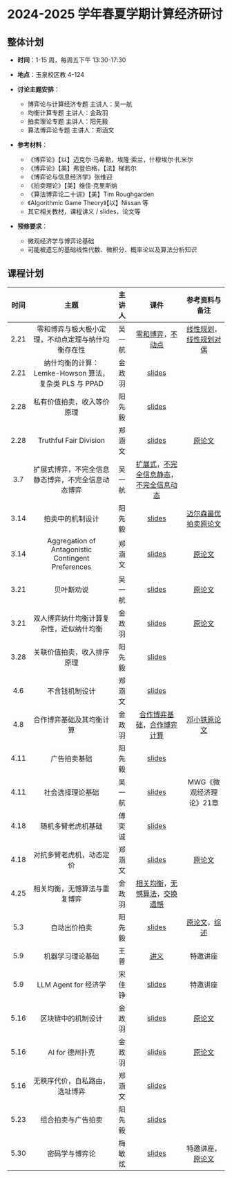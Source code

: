 # 2024-2025 学年春夏学期计算经济研讨

## 整体计划

- **时间**：1-15 周，每周五下午 13:30-17:30

- **地点**：玉泉校区教 4-124

- **讨论主题安排**：
    - 博弈论与计算经济专题 主讲人：吴一航
    - 均衡计算专题 主讲人：金政羽
    - 拍卖理论专题 主讲人：阳先毅
    - 算法博弈论专题 主讲人：郑涵文

- **参考材料**：

    - 《博弈论》【以】迈克尔·马希勒，埃隆·索兰，什穆埃尔·扎米尔
    - 《博弈论》【美】弗登伯格，【法】梯若尔
    - 《博弈论与信息经济学》张维迎
    - 《拍卖理论》【美】维佳·克里斯纳
    - 《算法博弈论二十讲》【美】Tim Roughgarden
    - 《Algorithmic Game Theory》【以】Nissan 等
    - 其它相关教材，课程讲义 / slides，论文等

- **预修要求**：
    - 微观经济学与博弈论基础
    - 可能被遗忘的基础线性代数、微积分、概率论以及算法分析知识

## 课程计划

| 时间 | 主题 | 主讲人 | 课件 | 参考资料与备注 |
| :---: | :----: | :---: | :---: | :---: |
| 2.21 | 零和博弈与极大极小定理，不动点定理与纳什均衡存在性 | 吴一航 | [零和博弈](25sp/25sp-lec1-zero.pdf)，[不动点](25sp/25sp-lec2-ne.pdf) | [线性规划](25sp/lec1-LP-haifeng.pdf)，[线性规划对偶](25sp/lec1-duality-haifeng.pdf) |
| 2.21 | 纳什均衡的计算：Lemke-Howson 算法，复杂类 PLS 与 PPAD | 金政羽 | [slides](25sp/ne_complexity01.pdf) |  |
| 2.28 | 私有价值拍卖，收入等价原理 | 阳先毅 | [slides](25sp/Auction_theory_1.pdf) |  |
| 2.28 | Truthful Fair Division | 郑涵文 | [slides](25sp/25sp-01-fair_division1.pdf) | [原论文](25sp/On%20Existence%20of%20Truthful%20Fair%20Cake%20Cutting%20Mechanisms.pdf) |
| 3.7 | 扩展式博弈，不完全信息静态博弈，不完全信息动态博弈 | 吴一航 | [扩展式](25sp/25sp-lec3-dynamic.pdf)，[不完全信息静态](25sp/25sp-lec4-incomplete.pdf)，[不完全信息动态](25sp/25sp-lec5-signal.pdf) |  |
| 3.14 | 拍卖中的机制设计 | 阳先毅 | [slides](25sp/auction_2.pdf) | [迈尔森最优拍卖原论文](25sp/Optimal%20Auction%20Design.pdf) |
| 3.14 | Aggregation of Antagonistic Contingent Preferences | 郑涵文 | [slides](25sp/25sp-02-Antagonistic_Contingent_Preferences.pdf) | [原论文](25sp/Aggregation%20of%20Antagonistic%20Contingent%20Preferences-%20When%20Is%20It%20Possible?.pdf) |
| 3.21 | 贝叶斯劝说 | 吴一航 | [slides](25sp/25sp-lec6-persuasion.pdf) | [原论文](25sp/Bayesian%20Persuasion.pdf) |
| 3.21 | 双人博弈纳什均衡计算复杂性，近似纳什均衡 | 金政羽 | [slides](25sp/ne_complexity2.pdf) | [原论文](25sp/Settling%20the%20Complexity%20of%20Computing%20Two-Player%20Nash%20Equilibria.pdf) |
| 3.28 | 关联价值拍卖，收入排序原理 | 阳先毅 | [slides](25sp/auction_3.pdf) |  |
| 4.6 | 不含钱机制设计 | 郑涵文 | [slides](25sp/25sp-03-Stable_Matching.pdf) |  |
| 4.8 | 合作博弈基础及其均衡计算 | 金政羽 | [合作博弈基础](25sp/cooperative01.pdf)，[合作博弈计算](25sp/cooperative02.pdf) | [邓小铁原论文](25sp/On%20the%20Complexity%20of%20Cooperative%20Solution%20Concepts.pdf) |
| 4.11 | 广告拍卖基础 | 阳先毅 | [slides](25sp/ad%20auction.pdf) |  |
| 4.11 | 社会选择理论基础 | 吴一航 | [slides](25sp/25sp-lec7-social.pdf) | MWG《微观经济理论》21章 |
| 4.18 | 随机多臂老虎机基础 | 傅奕诚 | [slides](25sp/EC_seminar_MAB.pdf) |  |
| 4.18 | 对抗多臂老虎机，动态定价 | 郑涵文 | [slides](25sp/25sp-04-multi_armed_bandit.pdf) | [原论文](25sp/The%20Value%20of%20Knowing%20a%20Demand%20Curve-%20Bounds%20on%20Regret%20for%20On-line%20Posted-Price%20Auctions.pdf) |
| 4.25 | 相关均衡，无憾算法与重复博弈 | 金政羽 | [相关均衡](25sp/相关均衡.pdf)，[无憾算法](25sp/lec8-mwu.pdf)，[交换遗憾](25sp/lec9-swapR.pdf) |  |
| 5.3 | 自动出价拍卖 | 阳先毅 | [slides](25sp/auto_bidding.pdf) | [原论文](25sp/Autobidding%20with%20Constraints.pdf)，[综述](25sp/Auto-bidding%20and%20Auctions%20in%20Online%20Advertising-%20A%20Survey.pdf) |
| 5.9 | 机器学习理论基础 | 王普 | [讲义](https://note.v1ceversaa.cc/AI/ML%20Theory/) | 特邀讲座 |
| 5.9 | LLM Agent for 经济学 | 宋佳铮 | [slides](25sp/LLM在经济学领域的应用探索.pptx) | 特邀讲座 |
| 5.16 | 区块链中的机制设计 | 金政羽 | [slides](25sp/Credible%20Decentralized%20Exchange%20Design.pdf) | [原论文](25sp/STOC2023-Credible%20Decentralized%20Exchange%20Design.pdf) |
| 5.16 | AI for 德州扑克 | 金政羽 | [slides](25sp/Poker.pdf) | [原论文](25sp/NeurIPS’17%20best%20paper-Safe%20and%20Nested%20Subgame.pdf) |
| 5.16 | 无秩序代价，自私路由，选址博弈 | 郑涵文 | [slides](25sp/25sp-05-Price_of_Anarchy.pdf) |  |
| 5.23 | 组合拍卖与广告拍卖 | 阳先毅 | [slides](25sp/组合拍卖.pdf) |  |
| 5.30 | 密码学与博弈论 | 梅敏炫 | [slides](25sp/zk_mechanisms.pdf) | 特邀讲座，[原论文](25sp/Zero-Knowledge%20Mechanisms.pdf) |